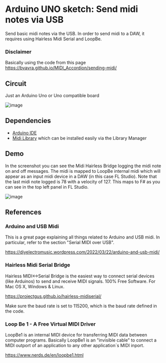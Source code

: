 # Arduino UNO sketch: Send midi notes via USB
Send basic midi notes via the USB. In order to send midi to a DAW, it requires using Hairless Midi Serial and LoopBe.

### Disclaimer
Basically using the code from this page https://bvavra.github.io/MIDI_Accordion/sending-midi/

## Circuit
Just an Arduino Uno or Uno compatible board

![image](https://github.com/richardnheck/sketch_midi_send_notes_via_hairless_midi_serial/assets/33075140/e35c71f6-4ba6-4213-9b98-ecaec91c5139)


## Dependencies
- [Arduino IDE](https://www.arduino.cc/en/software)
- [Midi Library](https://www.arduino.cc/reference/en/libraries/midi-library/) which can be installed easily via the Library Manager

## Demo
In the screenshot you can see the Midi Hairless Bridge logging the midi note on and off messages.  The midi is mapped to LoopBe internal midi which will appear as an input midi device in a DAW (in this case FL Studio).
Note that the last midi note logged is 78 with a velocity of 127.  This maps to F# as you can see in the top left panel in FL Studio.

![image](https://github.com/richardnheck/sketch_midi_send_notes_via_hairless_midi_serial/assets/33075140/1b00fbbe-87a5-47ec-aaa2-443b53aae1f5)


## References
### Arduino and USB Midi
This is a great page explaining all things related to Arduino and USB midi. In particular, refer to the section "Serial MIDI over USB". 

https://diyelectromusic.wordpress.com/2022/03/22/arduino-and-usb-midi/

### Hairless Midi Serial Bridge
Hairless MIDI<->Serial Bridge is the easiest way to connect serial devices (like Arduinos) to send and receive MIDI signals. 100% Free Software. For Mac OS X, Windows & Linux.

https://projectgus.github.io/hairless-midiserial/

Make sure the baud rate is set to 115200, which is the baud rate defined in the code.

### Loop Be 1 - A Free Virtual MIDI Driver

LoopBe1 is an internal MIDI device for transferring MIDI data between computer programs. Basically LoopBe1 is an "invisible cable" to connect a MIDI outport of an application to any other application´s MIDI inport.

https://www.nerds.de/en/loopbe1.html

